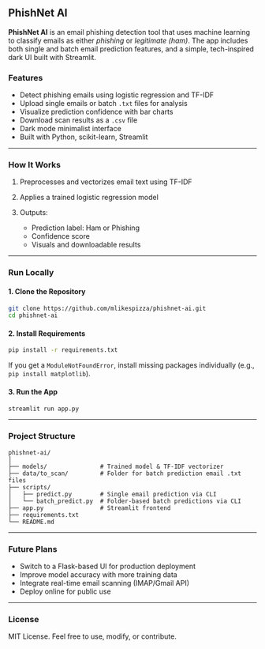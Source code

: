 

## PhishNet AI

**PhishNet AI** is an email phishing detection tool that uses machine learning to classify emails as either *phishing* or *legitimate (ham)*. The app includes both single and batch email prediction features, and a simple, tech-inspired dark UI built with Streamlit.

### Features

*  Detect phishing emails using logistic regression and TF-IDF
*  Upload single emails or batch `.txt` files for analysis
*  Visualize prediction confidence with bar charts
*  Download scan results as a `.csv` file
*  Dark mode minimalist interface
*  Built with Python, scikit-learn, Streamlit


---

### How It Works

1. Preprocesses and vectorizes email text using TF-IDF
2. Applies a trained logistic regression model
3. Outputs:

   * Prediction label: Ham or Phishing
   * Confidence score
   * Visuals and downloadable results

---

### Run Locally

#### 1. Clone the Repository

```bash
git clone https://github.com/mlikespizza/phishnet-ai.git
cd phishnet-ai
```

#### 2. Install Requirements

```bash
pip install -r requirements.txt
```

If you get a `ModuleNotFoundError`, install missing packages individually (e.g., `pip install matplotlib`).

#### 3. Run the App

```bash
streamlit run app.py
```

---

### Project Structure

```
phishnet-ai/
│
├── models/               # Trained model & TF-IDF vectorizer
├── data/to_scan/         # Folder for batch prediction email .txt files
├── scripts/
│   ├── predict.py        # Single email prediction via CLI
│   └── batch_predict.py  # Folder-based batch predictions via CLI
├── app.py                # Streamlit frontend
├── requirements.txt
└── README.md
```

---

### Future Plans

* Switch to a Flask-based UI for production deployment
* Improve model accuracy with more training data
* Integrate real-time email scanning (IMAP/Gmail API)
* Deploy online for public use

---

### License

MIT License. Feel free to use, modify, or contribute.


